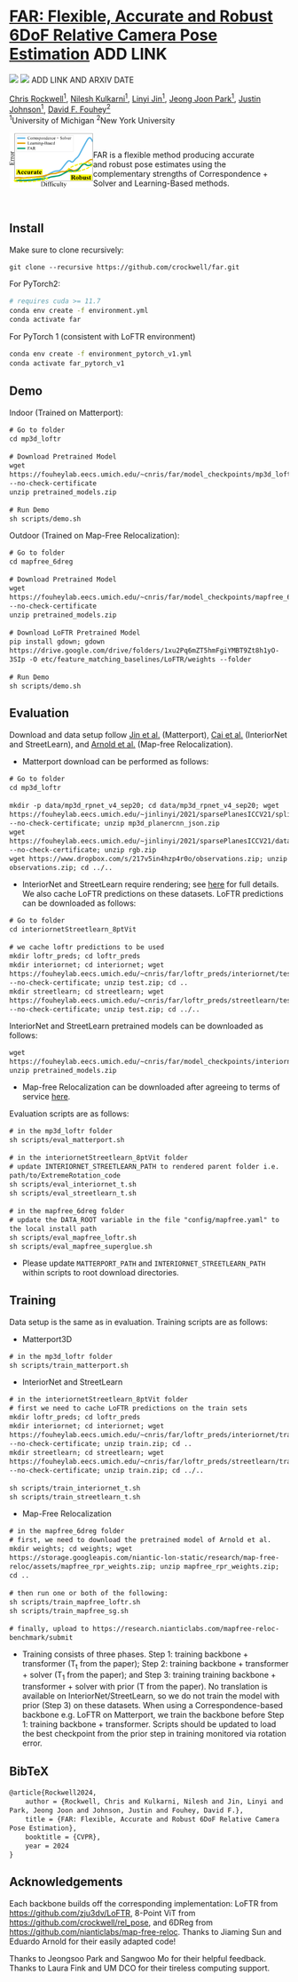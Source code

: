 # [FAR: Flexible, Accurate and Robust 6DoF Relative Camera Pose Estimation]() ADD LINK

<a href="https://crockwell.github.io/far/"><img src="https://img.shields.io/static/v1?label=Project&message=Website&color=red" height=20.5></a> 
<a href=""><img src="https://img.shields.io/badge/arXiv-2306.07279-b31b1b.svg" height=20.5></a> ADD LINK AND ARXIV DATE

[Chris Rockwell<sup>1</sup>](https://crockwell.github.io), [Nilesh Kulkarni<sup>1</sup>](https://nileshkulkarni.github.io/), [Linyi Jin<sup>1</sup>](https://jinlinyi.github.io/), 
[Jeong Joon Park<sup>1</sup>](https://jjparkcv.github.io/), [Justin Johnson<sup>1</sup>](https://web.eecs.umich.edu/~justincj), [David F. Fouhey<sup>2</sup>](https://cs.nyu.edu/~fouhey/) \
<sup>1</sup>University of Michigan <sup>2</sup>New York University

<img src="far_thumbnail.png" align="left" alt="drawing" width="30%">

<br />

FAR is a flexible method producing accurate \
and robust pose estimates using the \
complementary strengths of Correspondence + \
Solver and Learning-Based methods.

<br />

## Install

Make sure to clone recursively: 
```
git clone --recursive https://github.com/crockwell/far.git
```

For PyTorch2:
```sh
# requires cuda >= 11.7
conda env create -f environment.yml
conda activate far
```

For PyTorch 1 (consistent with LoFTR environment)
```sh
conda env create -f environment_pytorch_v1.yml
conda activate far_pytorch_v1
```

## Demo

Indoor (Trained on Matterport): 

```
# Go to folder
cd mp3d_loftr

# Download Pretrained Model
wget https://fouheylab.eecs.umich.edu/~cnris/far/model_checkpoints/mp3d_loftr/pretrained_models.zip --no-check-certificate
unzip pretrained_models.zip

# Run Demo
sh scripts/demo.sh
```

Outdoor (Trained on Map-Free Relocalization): 
```
# Go to folder
cd mapfree_6dreg

# Download Pretrained Model
wget https://fouheylab.eecs.umich.edu/~cnris/far/model_checkpoints/mapfree_6dreg/pretrained_models.zip --no-check-certificate
unzip pretrained_models.zip

# Download LoFTR Pretrained Model
pip install gdown; gdown https://drive.google.com/drive/folders/1xu2Pq6mZT5hmFgiYMBT9Zt8h1yO-3SIp -O etc/feature_matching_baselines/LoFTR/weights --folder

# Run Demo
sh scripts/demo.sh
```

## Evaluation

Download and data setup follow [Jin et al.](https://github.com/jinlinyi/SparsePlanes/blob/main/docs/data.md) (Matterport), [Cai et al.](https://github.com/RuojinCai/ExtremeRotation_code) 
(InteriorNet and StreetLearn), and [Arnold et al.](https://github.com/nianticlabs/map-free-reloc) (Map-free Relocalization).
- Matterport download can be performed as follows:
```
# Go to folder
cd mp3d_loftr

mkdir -p data/mp3d_rpnet_v4_sep20; cd data/mp3d_rpnet_v4_sep20; wget https://fouheylab.eecs.umich.edu/~jinlinyi/2021/sparsePlanesICCV21/split/mp3d_planercnn_json.zip --no-check-certificate; unzip mp3d_planercnn_json.zip
wget https://fouheylab.eecs.umich.edu/~jinlinyi/2021/sparsePlanesICCV21/data/rgb.zip --no-check-certificate; unzip rgb.zip
wget https://www.dropbox.com/s/217v5in4hzp4r0o/observations.zip; unzip observations.zip; cd ../..
```
- InteriorNet and StreetLearn require rendering; see [here](https://github.com/RuojinCai/ExtremeRotation_code#dataset) for full details.
We also cache LoFTR predictions on these datasets. LoFTR predictions can be downloaded as follows:
```
# Go to folder
cd interiornetStreetlearn_8ptVit

# we cache loftr predictions to be used
mkdir loftr_preds; cd loftr_preds
mkdir interiornet; cd interiornet; wget https://fouheylab.eecs.umich.edu/~cnris/far/loftr_preds/interiornet/test.zip --no-check-certificate; unzip test.zip; cd ..
mkdir streetlearn; cd streetlearn; wget https://fouheylab.eecs.umich.edu/~cnris/far/loftr_preds/streetlearn/test.zip --no-check-certificate; unzip test.zip; cd ../..
```
InteriorNet and StreetLearn pretrained models can be downloaded as follows:
```
wget https://fouheylab.eecs.umich.edu/~cnris/far/model_checkpoints/interiornetStreetlearn_8ptVit/pretrained_models.zip
unzip pretrained_models.zip
```
- Map-free Relocalization can be downloaded after agreeing to terms of service [here](https://research.nianticlabs.com/mapfree-reloc-benchmark/dataset).

Evaluation scripts are as follows:
```
# in the mp3d_loftr folder
sh scripts/eval_matterport.sh

# in the interiornetStreetlearn_8ptVit folder
# update INTERIORNET_STREETLEARN_PATH to rendered parent folder i.e. path/to/ExtremeRotation_code
sh scripts/eval_interiornet_t.sh
sh scripts/eval_streetlearn_t.sh

# in the mapfree_6dreg folder
# update the DATA_ROOT variable in the file "config/mapfree.yaml" to the local install path
sh scripts/eval_mapfree_loftr.sh
sh scripts/eval_mapfree_superglue.sh
```

- Please update `MATTERPORT_PATH` and `INTERIORNET_STREETLEARN_PATH` within scripts to root download directories.

## Training

Data setup is the same as in evaluation. Training scripts are as follows:
- Matterport3D
```
# in the mp3d_loftr folder
sh scripts/train_matterport.sh
```
- InteriorNet and StreetLearn
```
# in the interiornetStreetlearn_8ptVit folder
# first we need to cache LoFTR predictions on the train sets
mkdir loftr_preds; cd loftr_preds
mkdir interiornet; cd interiornet; wget https://fouheylab.eecs.umich.edu/~cnris/far/loftr_preds/interiornet/train.zip --no-check-certificate; unzip train.zip; cd ..
mkdir streetlearn; cd streetlearn; wget https://fouheylab.eecs.umich.edu/~cnris/far/loftr_preds/streetlearn/train.zip --no-check-certificate; unzip train.zip; cd ../..

sh scripts/train_interiornet_t.sh
sh scripts/train_streetlearn_t.sh
```
- Map-Free Relocalization
```
# in the mapfree_6dreg folder
# first, we need to download the pretrained model of Arnold et al.
mkdir weights; cd weights; wget https://storage.googleapis.com/niantic-lon-static/research/map-free-reloc/assets/mapfree_rpr_weights.zip; unzip mapfree_rpr_weights.zip; cd ..

# then run one or both of the following:
sh scripts/train_mapfree_loftr.sh
sh scripts/train_mapfree_sg.sh

# finally, upload to https://research.nianticlabs.com/mapfree-reloc-benchmark/submit
```
- Training consists of three phases. Step 1: training backbone + transformer (T<sub>t</sub> from the paper); Step 2: training backbone + transformer + solver (T<sub>1</sub> from the paper);
and Step 3: training training backbone + transformer + solver with prior (T from the paper). No translation is available on InteriorNet/StreetLearn, so we do not train the model with prior (Step 3) on these datasets.
When using a Correspondence-based backbone e.g. LoFTR on Matterport, we train the backbone before Step 1: training backbone + transformer.
Scripts should be updated to load the best checkpoint from the prior step in training monitored via rotation error.

## BibTeX

```
@article{Rockwell2024,
    author = {Rockwell, Chris and Kulkarni, Nilesh and Jin, Linyi and Park, Jeong Joon and Johnson, Justin and Fouhey, David F.},
    title = {FAR: Flexible, Accurate and Robust 6DoF Relative Camera Pose Estimation},
    booktitle = {CVPR},
    year = 2024
}
```

## Acknowledgements

Each backbone builds off the corresponding implementation: LoFTR from https://github.com/zju3dv/LoFTR, 8-Point ViT from https://github.com/crockwell/rel_pose, and 6DReg from https://github.com/nianticlabs/map-free-reloc.
Thanks to Jiaming Sun and Eduardo Arnold for their easily adapted code!

Thanks to Jeongsoo Park and Sangwoo Mo for
their helpful feedback. Thanks to Laura Fink and
UM DCO for their tireless computing support.
